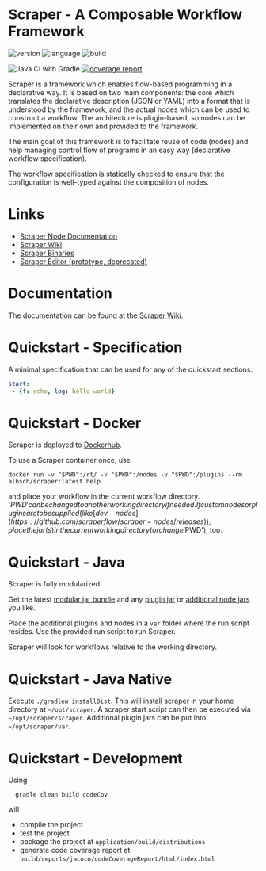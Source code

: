 Scraper - A Composable Workflow Framework
=========================================

![version](https://img.shields.io/badge/version-0.16.2-green.svg)
![language](https://img.shields.io/badge/language-java11+(JPMS)-blue.svg)
![build](https://img.shields.io/badge/build-gradle-yellowgreen.svg)

![Java CI with Gradle](https://github.com/scraperflow/scraper/workflows/Java%20CI%20with%20Gradle/badge.svg)
[![coverage report](https://git.server1.link/scraper/scraper/badges/master/coverage.svg)](https://git.server1.link/scraper/scraper/commits/master)

Scraper is a framework which enables flow-based programming in a declarative way. 
It is based on two main components: 
the core which translates the declarative description (JSON or YAML) into a format that is understood by
the framework, and the actual nodes which can be used to construct a workflow.
The architecture is plugin-based, so nodes can be implemented on their own and provided
to the framework.

The main goal of this framework is to facilitate reuse of code (nodes) and help
managing control flow of programs in an easy way (declarative workflow specification).

The workflow specification is statically checked to ensure that the configuration is well-typed 
against the composition of nodes.

# Links

* [Scraper Node Documentation](https://docs.scraper.server1.link)
* [Scraper Wiki](https://wiki.scraper.server1.link)
* [Scraper Binaries](https://binaries.scraper.server1.link)
* [Scraper Editor (prototype, deprecated)](https://editor.scraper.server1.link)

# Documentation

The documentation can be found at the [Scraper Wiki](https://wiki.scraper.server1.link).

# Quickstart - Specification

A minimal specification that can be used for any of the quickstart sections:

```yml
start:
 - {f: echo, log: hello world}
```

# Quickstart - Docker

Scraper is deployed to [Dockerhub](https://hub.docker.com/repository/docker/albsch/scraper).

To use a Scraper container once, use

    docker run -v "$PWD":/rt/ -v "$PWD":/nodes -v "$PWD":/plugins --rm albsch/scraper:latest help

and place your workflow in the current workflow directory. 
'$PWD' can be changed to another working directory if needed.
If custom nodes or plugins are to be supplied (like [dev-nodes](https://github.com/scraperflow/scraper-nodes/releases)),
place the jar(s) in the current working directory (or change '$PWD'), too.


# Quickstart - Java

Scraper is fully modularized.

Get the latest [modular jar bundle](https://github.com/scraperflow/scraper/releases) 
and any [plugin jar](https://github.com/scraperflow/scraper-plugins) 
or [additional node jars](https://github.com/scraperflow/scraper-nodes) you like.

Place the additional plugins and nodes in a `var` folder where the run script
resides.
Use the provided run script to run Scraper.
       
Scraper will look for workflows relative to the working directory.


# Quickstart - Java Native

Execute `./gradlew installDist`. This will install scraper in your home
directory at `~/opt/scraper`. 
A scraper start script can then be executed via `~/opt/scraper/scraper`.
Additional plugin jars can be put into `~/opt/scraper/var`.


# Quickstart - Development

Using

      gradle clean build codeCov

will

* compile the project 
* test the project
* package the project at `application/build/distributions`
* generate code coverage report at `build/reports/jacoco/codeCoverageReport/html/index.html`

